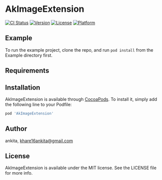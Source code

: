 # AkImageExtension

[![CI Status](https://img.shields.io/travis/ankita/AkImageExtension.svg?style=flat)](https://travis-ci.org/ankita/AkImageExtension)
[![Version](https://img.shields.io/cocoapods/v/AkImageExtension.svg?style=flat)](https://cocoapods.org/pods/AkImageExtension)
[![License](https://img.shields.io/cocoapods/l/AkImageExtension.svg?style=flat)](https://cocoapods.org/pods/AkImageExtension)
[![Platform](https://img.shields.io/cocoapods/p/AkImageExtension.svg?style=flat)](https://cocoapods.org/pods/AkImageExtension)

## Example

To run the example project, clone the repo, and run `pod install` from the Example directory first.

## Requirements

## Installation

AkImageExtension is available through [CocoaPods](https://cocoapods.org). To install
it, simply add the following line to your Podfile:

```ruby
pod 'AkImageExtension'
```

## Author

ankita, khare16ankita@gmail.com

## License

AkImageExtension is available under the MIT license. See the LICENSE file for more info.
